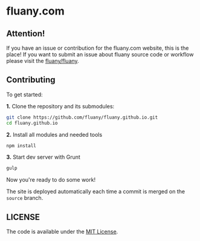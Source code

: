 # fluany.com

## Attention!

If you have an issue or contribution for the fluany.com website, this is the place! If you want to submit an issue about fluany source code or workflow please visit the [fluany/fluany](https://github.com/fluany/fluany).


## Contributing

To get started:

**1\.** Clone the repository and its submodules:

```bash
git clone https://github.com/fluany/fluany.github.io.git
cd fluany.github.io
```

**2\.** Install all modules and needed tools

```bash
npm install
```
**3\.** Start dev server with Grunt

```bash
gulp
```

Now you're ready to do some work!

The site is deployed automatically each time a commit is merged on the `source` branch.

## LICENSE

The code is available under the [MIT License](LICENSE).

